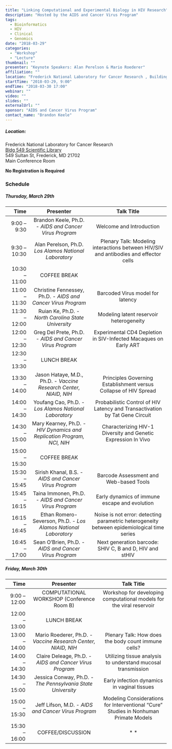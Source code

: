 ```yaml
---
title: "Linking Computational and Experimental Biology in HIV Research"
description: "Hosted by the AIDS and Cancer Virus Program"
tags:
  - Bioinformatics
  - HIV
  - Clinical
  - Genomics
date: "2018-03-29"
categories:
  - "Workshop"
  - "Lecture"
thumbnail: ""
presenter: "Keynote Speakers: Alan Perelson & Mario Roederer"
affiliation: ""
location: "Frederick National Laboratory for Cancer Research , Building 549"
startTime: "2018-03-29, 9:00"
endTime: "2018-03-30 17:00"
webinar: ""
video: ""
slides: ""
externalUrl: ""
sponsor: "AIDS and Cancer Virus Program"
contact_name: "Brandon Keele"
---
```

##### Location:
Frederick National Laboratory for Cancer Research  
[Bldg 549 Scientific Library](https://www.google.com/maps/place/Scientific+Library/@39.437022,-77.4357876,604m/data=!3m1!1e3!4m12!1m6!3m5!1s0x0:0xa7f81f1b68d7ac7f!2sNational+Cancer+Institute+--+Frederick+Campus!8m2!3d39.43668!4d-77.434774!3m4!1s0x89c9db1bdb1c48fd:0x260ebf993c17eee1!8m2!3d39.4364027!4d-77.4326042)  
549 Sultan St, Frederick, MD 21702  
Main Conference Room

__No Registration is Required__

### Schedule
##### Thursday, March 29th

| Time | Presenter | Talk Title |
| ---: | :---: | :---: |
| 9:00 – 9:30 | Brandon Keele, Ph.D. - *AIDS and Cancer Virus Program* | Welcome and Introduction|
| 9:30 – 10:30 | Alan Perelson, Ph.D. *Los Alamos National Laboratory* | Plenary Talk: Modeling interactions between HIV/SIV and antibodies and effector cells |
| 10:30 – 11:00 | COFFEE BREAK|  |
| 11:00 – 11:30 | Christine Fennessey, Ph.D. - *AIDS and Cancer Virus Program* | Barcoded Virus model for latency |
| 11:30 – 12:00 | Ruian Ke, Ph.D. - *North Carolina State University* | Modeling latent reservoir heterogeneity |
| 12:00 – 12:30 | Greg Del Prete, Ph.D. - *AIDS and Cancer Virus Program* | Experimental CD4 Depletion in SIV-Infected Macaques on Early ART |
| 12:30 – 13:30 | LUNCH BREAK | |
| 13:30 – 14:00 | Jason Hataye, M.D., Ph.D. - *Vaccine Research Center, NIAID, NIH* | Principles Governing Establishment versus Collapse of HIV Spread |
| 14:00 – 14:30 | Youfang Cao, Ph.D. - *Los Alamos National Laboratory* |  Probabilistic Control of HIV Latency and Transactivation by Tat Gene Circuit |
| 14:30 – 15:00 | Mary Kearney, Ph.D. - *HIV Dynamics and Replication Program, NCI, NIH* | Characterizing HIV-1 Diversity and Genetic Expression In Vivo |
| 15:00 – 15:30 | COFFEE BREAK | |
| 15:30 – 15:45 | Sirish Khanal, B.S. - *AIDS and Cancer Virus Program* | Barcode Assessment and Web-based Tools |
| 15:45 – 16:15 | Taina Immonen, Ph.D. - *AIDS and Cancer Virus Program* | Early dynamics of immune escape and evolution |
| 16:15 – 16:45 | Ethan Romero-Severson, Ph.D. - *Los Alamos National Laboratory* | Noise is not error: detecting parametric heterogeneity between epidemiological time series|
| 16:45 – 17:00 | Sean O’Brien, Ph.D. - *AIDS and Cancer Virus Program* | Next generation barcode: SHIV C, B and D, HIV and stHIV |

##### Friday, March 30th
| Time | Presenter | Talk Title |
| ---: | :---: | :---: |
| 9:00 – 12:00 | COMPUTATIONAL WORKSHOP (Conference Room B) | Workshop for developing computational models for the viral reservoir |
| 12:00 – 13:00 | LUNCH BREAK | |
| 13:00 – 14:00 | Mario Roederer, Ph.D. - *Vaccine Research Center, NIAID, NIH* | Plenary Talk: How does the body count immune cells? |
| 14:00 – 14:30 | Claire Deleage, Ph.D. - *AIDS and Cancer Virus Program* | Utilizing tissue analysis to understand mucosal transmission |
| 14:30 – 15:00 | Jessica Conway, Ph.D. - *The Pennsylvania State University* | Early infection dynamics in vaginal tissues |
| 15:00 – 15:30 | Jeff Lifson, M.D. - *AIDS and Cancer Virus Program* | Modeling Considerations for Interventional “Cure” Studies in Nonhuman Primate Models |
| 15:30 – 16:00 | COFFEE/DISCUSSION | * *|
